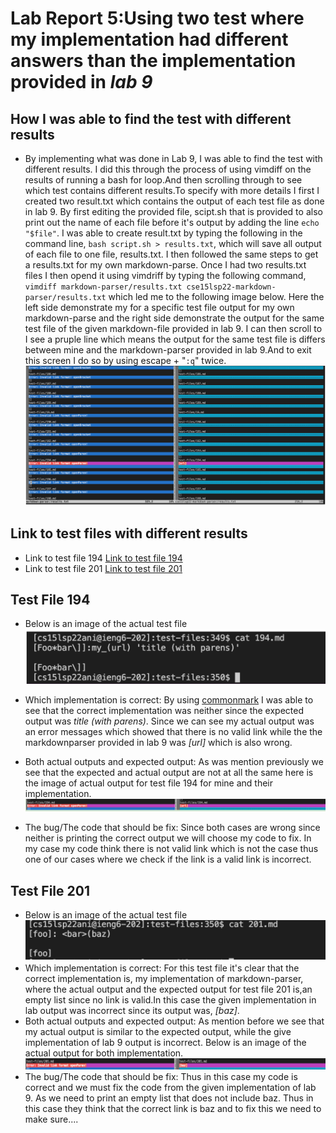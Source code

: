 # Lab Report 5:Using two test where my implementation had different answers than the implementation provided in *lab 9*
## How I was able to find the test with different results
* By implementing what was done in Lab 9, I was able to find the test
with different results. I did this through the process of using vimdiff on the results of running a bash for loop.And then scrolling through to see which test contains different results.To specify with more details I first I created two result.txt which contains the output of each test file as done in lab 9. By first editing the provided file, scipt.sh that is provided to also print out the name of each file before it's output by adding the line `echo "$file"`. I was able to create result.txt by typing the following in the command line, `bash script.sh > results.txt`, which will save all output of each file to one file, results.txt. I then followed the same steps to get a results.txt for my own markdown-parse. Once I had two results.txt files I then opend it using vimdriff by typing the following command, `vimdiff markdown-parser/results.txt cse15lsp22-markdown-parser/results.txt` which led me to the following image below. Here the left side demonstrate my for a specific test file output for my own markdown-parse and the right side demonstrate the output for the same test file of the given markdown-file provided in lab 9. I can then scroll to I see a pruple line which means the output for the same test file is differs between mine and the markdown-parser provided in lab 9.And to exit this screen I do so by using escape + "`:q`" twice.
![Image](fulltestfiles.png)

## Link to test files with different results
* Link to test file 194
[Link to test file 194](https://github.com/nidhidhamnani/markdown-parser/blob/main/test-files/194.md)
* Link to test file 201
[Link to test file 201](https://github.com/nidhidhamnani/markdown-parser/blob/main/test-files/201.md)
## Test File 194
* Below is an image of the actual test file
![Image](insidefile194.png)

* Which implementation is correct: By using [commonmark](https://spec.commonmark.org/dingus/) I was able to see that the correct implementation was neither since the expected output was *title (with parens)*. Since we can see my actual output was an error messages which showed that there is no valid link while the the markdownparser provided in lab 9 was *[url]* which is also wrong. 
* Both actual outputs and expected output:
As was mention previously we see that the expected and actual output are not at all the same here is the image of actual output for test file 194 for mine and their implementation. 
![Image](actual1941.png)

* The bug/The code that should be fix: Since both cases are wrong
since neither is printing the correct output we will choose my code to fix. In my case my code think there is not valid link which is not the case thus one of our cases where we check if the link is a valid link is incorrect. 
## Test File 201
* Below is an image of the actual test file 
![Image](inside201.png)
* Which implementation is correct:
For this test file it's clear that the correct implementation is, my implementation of markdown-parser, where the actual output and the expected output for test file 201 is,an empty list since no link is valid.In this case the given implementation in lab output was incorrect since its output was, *[baz]*.
* Both actual outputs and expected output:
As mention before we see that my actual output is similar to the expected output, while the give implementation of lab 9 output is incorrect. Below is an image of the actual output for both implementation.
![Image](actaulresult2.png)
* The bug/The code that should be fix:
Thus in this case my code is correct and we must fix the code from the given implementation of lab 9. As we need to print an empty list that does not include baz. Thus in this case they think that the correct link is baz and to fix this we need to make sure....